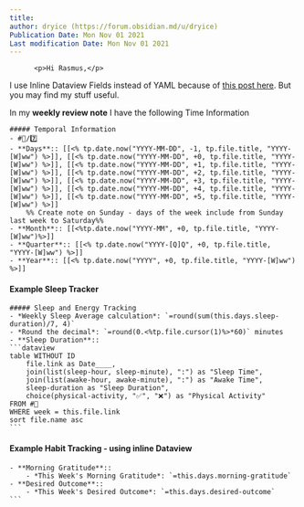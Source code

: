 ```yaml
---
title:
author: dryice (https://forum.obsidian.md/u/dryice)
Publication Date: Mon Nov 01 2021
Last modification Date: Mon Nov 01 2021
---
```



          <p>Hi Rasmus,</p>
<p>I use Inline Dataview Fields instead of YAML because of <a href="https://forum.obsidian.md/t/dataview-task-and-project-examples/17011/10">this post here</a>. But you may find my stuff useful.</p>
<p>In my <strong>weekly review note</strong> I have the following Time Information</p>
<pre><code class="lang-auto">##### Temporal Information
- #&#x1F4D3;/7&#xFE0F;&#x20E3;
- **Days**:: [[&lt;% tp.date.now(&quot;YYYY-MM-DD&quot;, -1, tp.file.title, &quot;YYYY-[W]ww&quot;) %&gt;]], [[&lt;% tp.date.now(&quot;YYYY-MM-DD&quot;, +0, tp.file.title, &quot;YYYY-[W]ww&quot;) %&gt;]], [[&lt;% tp.date.now(&quot;YYYY-MM-DD&quot;, +1, tp.file.title, &quot;YYYY-[W]ww&quot;) %&gt;]], [[&lt;% tp.date.now(&quot;YYYY-MM-DD&quot;, +2, tp.file.title, &quot;YYYY-[W]ww&quot;) %&gt;]], [[&lt;% tp.date.now(&quot;YYYY-MM-DD&quot;, +3, tp.file.title, &quot;YYYY-[W]ww&quot;) %&gt;]], [[&lt;% tp.date.now(&quot;YYYY-MM-DD&quot;, +4, tp.file.title, &quot;YYYY-[W]ww&quot;) %&gt;]], [[&lt;% tp.date.now(&quot;YYYY-MM-DD&quot;, +5, tp.file.title, &quot;YYYY-[W]ww&quot;) %&gt;]]
	%% Create note on Sunday - days of the week include from Sunday last week to Saturday%%
- **Month**:: [[&lt;%tp.date.now(&quot;YYYY-MM&quot;, +0, tp.file.title, &quot;YYYY-[W]ww&quot;)%&gt;]]  
- **Quarter**:: [[&lt;% tp.date.now(&quot;YYYY-[Q]Q&quot;, +0, tp.file.title, &quot;YYYY-[W]ww&quot;) %&gt;]]
- **Year**:: [[&lt;% tp.date.now(&quot;YYYY&quot;, +0, tp.file.title, &quot;YYYY-[W]ww&quot;) %&gt;]]
</code></pre>
<h4>
<a name="example-sleep-tracker-1" class="anchor" href="#example-sleep-tracker-1"></a>Example Sleep Tracker</h4>
<pre><code class="lang-auto">##### Sleep and Energy Tracking
- *Weekly Sleep Average calculation*: `=round(sum(this.days.sleep-duration)/7, 4)` 
- *Round the decimal*: `=round(0.&lt;%tp.file.cursor(1)%&gt;*60)` minutes
- **Sleep Duration**:: 
```dataview
table WITHOUT ID
	file.link as Date____, 
	join(list(sleep-hour, sleep-minute), &quot;:&quot;) as &quot;Sleep Time&quot;,
	join(list(awake-hour, awake-minute), &quot;:&quot;) as &quot;Awake Time&quot;, 
	sleep-duration as &quot;Sleep Duration&quot;,
	choice(physical-activity, &quot;&#x2705;&quot;, &quot;&#x274C;&quot;) as &quot;Physical Activity&quot;
FROM #&#x1F4D3;
WHERE week = this.file.link
sort file.name asc
```
</code></pre>
<h4>
<a name="example-habit-tracking-using-inline-dataview-2" class="anchor" href="#example-habit-tracking-using-inline-dataview-2"></a>Example Habit Tracking - using inline Dataview</h4>
<pre><code class="lang-auto">- **Morning Gratitude**:: 
	- *This Week&apos;s Morning Gratitude*: `=this.days.morning-gratitude`
- **Desired Outcome**:: 
	- *This Week&apos;s Desired Outcome*: `=this.days.desired-outcome`
```</code></pre>
        